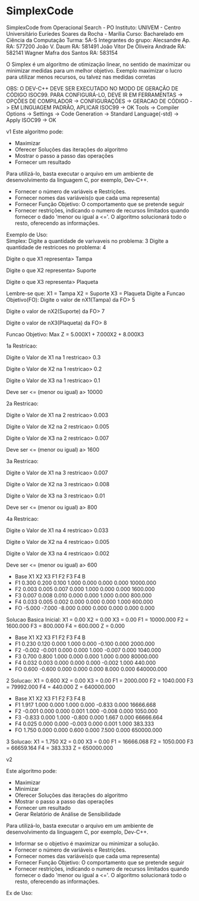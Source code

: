 # SimplexCode
SimplexCode from Operacional Search - PO
Instituto: UNIVEM - Centro Universitário Euríedes Soares da Rocha - Marília
Curso: Bacharelado em Ciência da Computação
Turma: 5A-S
Integrantes do grupo:
  Alecsandre Ap. RA: 577200
  João V. Daum RA: 581491
  João Vitor De Oliveira Andrade RA: 582141
  Wagner Mafra dos Santos RA: 583154
  
  O Simplex é um algoritmo de otimização linear, no sentido de maximizar ou minimizar medidas para um melhor objetivo.
  Exemplo maximizar o lucro para utilizar menos recursos, ou talvez nas medidas corretas
  
  OBS: O DEV-C++ DEVE SER EXECUTADO NO MODO DE GERAÇÃO DE CÓDIGO ISOC99. PARA CONFIGURÁ-LO, DEVE IR EM FERRAMENTAS -> OPÇÕES DE COMPILADOR -> CONFIGURAÇÕES -> GERACAO DE CÓDIGO -> EM LINGUAGEM PADRÃO, APLICAR ISOC99 -> OK
  Tools -> Compiler Options -> Settings -> Code Generation -> Standard Language(-std) -> Apply ISOC99 -> OK
  
  v1
  Este algoritmo pode:
  - Maximizar
  - Oferecer Soluções das iterações do algoritmo
  - Mostrar o passo a passo das operações
  - Fornecer um resultado
  
   Para utilizá-lo, basta executar o arquivo em um ambiente de desenvolvimento da linguagem C, por exemplo, Dev-C++.
  - Fornecer o número de variáveis e Restrições.
  - Fornecer nomes das variáveis(o que cada uma representa)
  - Fornecer Função Objetivo: O comportamento que se pretende seguir
  - Fornecer restrições, indicando o numero de recursos limitados quando fornecer o dado 'menor ou igual a <='.
  O algoritmo solucionará todo o resto, oferecendo as informações.
  
  Exemplo de Uso:        
            Simplex:
Digite a quantidade de varivaveis no problema:
3
Digite a quantidade de restricoes no problema:
4

Digite o que X1 representa> Tampa

Digite o que X2 representa> Suporte

Digite o que X3 representa> Plaqueta

Lembre-se que:
X1 = Tampa
X2 = Suporte
X3 = Plaqueta
Digite a Funcao Objetivo(FO):
Digite o valor de nX1(Tampa) da FO> 5

Digite o valor de nX2(Suporte) da FO> 7

Digite o valor de nX3(Plaqueta) da FO> 8

Funcao Objetivo: Max Z = 5.000X1 + 7.000X2 + 8.000X3

1a Restricao:

Digite o Valor de X1 na 1 restricao> 0.3

Digite o Valor de X2 na 1 restricao> 0.2

Digite o Valor de X3 na 1 restricao> 0.1

Deve ser <= (menor ou igual) a> 10000


2a Restricao:

Digite o Valor de X1 na 2 restricao> 0.003

Digite o Valor de X2 na 2 restricao> 0.005

Digite o Valor de X3 na 2 restricao> 0.007

Deve ser <= (menor ou igual) a> 1600


3a Restricao:

Digite o Valor de X1 na 3 restricao> 0.007

Digite o Valor de X2 na 3 restricao> 0.008

Digite o Valor de X3 na 3 restricao> 0.01

Deve ser <= (menor ou igual) a> 800


4a Restricao:

Digite o Valor de X1 na 4 restricao> 0.033

Digite o Valor de X2 na 4 restricao> 0.005

Digite o Valor de X3 na 4 restricao> 0.002

Deve ser <= (menor ou igual) a> 600


- Base    X1      X2      X3      F1      F2      F3      F4      B
- F1      0.300   0.200   0.100   1.000   0.000   0.000   0.000   10000.000
- F2      0.003   0.005   0.007   0.000   1.000   0.000   0.000   1600.000
- F3      0.007   0.008   0.010   0.000   0.000   1.000   0.000   800.000
- F4      0.033   0.005   0.002   0.000   0.000   0.000   1.000   600.000
- FO      -5.000  -7.000  -8.000  0.000   0.000   0.000   0.000   0.000

Solucao Basica Inicial:   X1 = 0.00  X2 = 0.00  X3 = 0.00  F1 = 10000.000  F2 = 1600.000  F3 = 800.000  F4 = 600.000  Z = 0.000



- Base    X1      X2      X3      F1      F2      F3      F4      B
- F1      0.230   0.120   0.000   1.000   0.000   -0.100  0.000   2000.000
- F2      -0.002  -0.001  0.000   0.000   1.000   -0.007  0.000   1040.000
- F3      0.700   0.800   1.000   0.000   0.000   1.000   0.000   80000.000
- F4      0.032   0.003   0.000   0.000   0.000   -0.002  1.000   440.000
- FO      0.600   -0.600  0.000   0.000   0.000   8.000   0.000   640000.000

2 Solucao:   X1 = 0.600  X2 = 0.00  X3 = 0.00  F1 = 2000.000  F2 = 1040.000  F3 = 79992.000  F4 = 440.000  Z = 640000.000



- Base    X1      X2      X3      F1      F2      F3      F4      B
- F1      1.917   1.000   0.000   1.000   0.000   -0.833  0.000   16666.668
- F2      -0.001  0.000   0.000   0.001   1.000   -0.008  0.000   1050.000
- F3      -0.833  0.000   1.000   -0.800  0.000   1.667   0.000   66666.664
- F4      0.025   0.000   0.000   -0.003  0.000   0.001   1.000   383.333
- FO      1.750   0.000   0.000   0.600   0.000   7.500   0.000   650000.000

3 Solucao:   X1 = 1.750  X2 = 0.00  X3 = 0.00  F1 = 16666.068  F2 = 1050.000  F3 = 66659.164  F4 = 383.333  Z = 650000.000

 v2
  
  Este algoritmo pode:
  - Maximizar
  - Minimizar
  - Oferecer Soluções das iterações do algoritmo
  - Mostrar o passo a passo das operações
  - Fornecer um resultado
  - Gerar Relatório de Análise de Sensibilidade
  
  Para utilizá-lo, basta executar o arquivo em um ambiente de desenvolvimento da linguagem C, por exemplo, Dev-C++.
  - Informar se o objetivo é maximizar ou minimizar a solução.
  - Fornecer o número de variáveis e Restrições.
  - Fornecer nomes das variáveis(o que cada uma representa)
  - Fornecer Função Objetivo: O comportamento que se pretende seguir
  - Fornecer restrições, indicando o numero de recursos limitados quando fornecer o dado 'menor ou igual a <='.
  O algoritmo solucionará todo o resto, oferecendo as informações.
  
  
  Ex de Uso:
